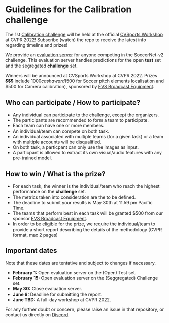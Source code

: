# Guidelines for the Calibration challenge

The 1st [Calibration challenge]() will be held at the 
official [CVSports Workshop](https://vap.aau.dk/cvsports/) at CVPR 2022! 
Subscribe (watch) the repo to receive the latest info regarding timeline and prizes!

We provide an [evaluation server]() for anyone competing in the SoccerNet-v2 challenge. 
This evaluation server handles predictions for the open **test** set and the segregated **challenge** set.

Winners will be announced at CVSports Workshop at CVPR 2022. 
Prizes 💲💲💲 include $1000 cash award ($500 for Soccer pitch elements localisation and $500 for Camera calibration), sponsored by [EVS Broadcast Equipment](https://evs.com/).


## Who can participate / How to participate?

 - Any individual can participate to the challenge, except the organizers.
 - The participants are recommended to form a team to participate.
 - Each team can have one or more members. 
 - An individual/team can compete on both task.
 - An individual associated with multiple teams (for a given task) or a team with multiple accounts will be disqualified.
 - On both task, a particpant can only use the images as input.
 - A particpant is allowed to extract its own visual/audio features with any pre-trained model.

## How to win / What is the prize?

 - For each task, the winner is the individual/team who reach the highest performance on the **challenge** set.
 - The metrics taken into consideration are the to be defined.
 - The deadline to submit your results is May 30th at 11.59 pm Pacific Time.
 - The teams that perform best in each task will be granted $500 from our sponsor [EVS Broadcast Equipment](https://evs.com/).
 - In order to be eligible for the prize, we require the individual/team to provide a short report describing the details of the methodology (CVPR format, max 2 pages)



## Important dates

Note that these dates are tentative and subject to changes if necessary.

 - **February 1:** Open evaluation server on the (Open) Test set.
 - **February 15:** Open evaluation server on the (Seggregated) Challenge set.
 - **May 30:** Close evaluation server.
 - **June 6:** Deadline for submitting the report.
 - **June TBD:** A full-day workshop at CVPR 2022.

For any further doubt or concern, please raise an issue in that repository, or contact us directly on [Discord](https://discord.gg/SM8uHj9mkP).
